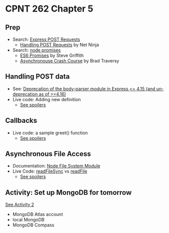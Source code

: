 # CPNT 262 Chapter 5
## Prep
- Search: [Express POST Requests](https://www.google.com/search?q=express+post+request)
  - [Handling POST Requests](https://www.youtube.com/watch?v=rin7gb9kdpk) by Net Ninja
- Search: [node promises](https://www.google.com/search?q=node+promises)
  - [ES6 Promises](https://youtu.be/SmPouEFKOBg) by Steve Griffith
  - [Asynchronouse Crash Course](https://www.youtube.com/watch?v=PoRJizFvM7s) by Brad Traversy

## Handling POST data
- See: [Deprecation of the body-parser module in Express <= 4.15 (and un-deprecation as of >=4.16)](https://stackoverflow.com/questions/24330014/bodyparser-is-deprecated-express-4)
- Live code: Adding new definition
  - [See spoilers](spoilers/post-handler/app.js)

## Callbacks
- Live code: a sample greet() function
  - [See spoilers](spoilers/callbacks/app.js)

## Asynchronous File Access
- Documentation: [Node File System Module](https://nodejs.org/api/fs.html)
- Live Code: [readFileSync](https://nodejs.org/api/fs.html#fs_fs_readfilesync_path_options) vs [readFile](https://nodejs.org/api/fs.html#fs_fs_readfile_path_options_callback)
  - [See spoilers](spoilers/fs/app.js)

## Activity: Set up MongoDB for tomorrow
[See Activity 2](activities/mongodb-atlas/README.md)
- MongoDB Atlas account
- local MongoDB
- MongoDB Compass